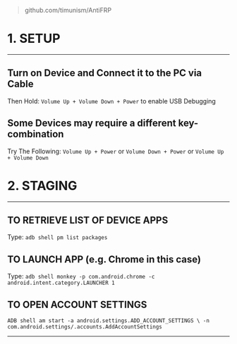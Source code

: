 > github.com/timunism/AntiFRP

# 1. SETUP
----------------------------------------------------------

## Turn on Device and Connect it to the PC via Cable
Then Hold: `Volume Up + Volume Down + Power` to enable USB Debugging

## Some Devices may require a different key-combination
Try The Following:
    `Volume Up + Power` or `Volume Down + Power` or `Volume Up + Volume Down`

# 2. STAGING
-----------------------------------------------------------

## TO RETRIEVE LIST OF DEVICE APPS
Type: `adb shell pm list packages`

## TO LAUNCH APP (e.g. Chrome in this case)
Type: `adb shell monkey -p com.android.chrome -c android.intent.category.LAUNCHER 1`

## TO OPEN ACCOUNT SETTINGS
`ADB shell am start -a android.settings.ADD_ACCOUNT_SETTINGS \
                   -n com.android.settings/.accounts.AddAccountSettings`

----------------------------------------------------------
 


